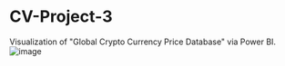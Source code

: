 # CV-Project-3
Visualization of "Global Crypto Currency Price Database" via Power BI.
![image](https://i.imgur.com/HpnOdqN.png)
